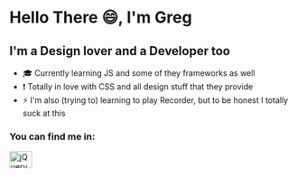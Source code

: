 # Hello There :smile:, I'm Greg

## I'm a Design lover and a Developer too
- :mortar_board: Currently learning JS and some of they frameworks as well
- :exclamation: Totally in love with CSS and all design stuff that they provide
- :zap: I'm also (trying to) learning to play Recorder, but to be honest I totally suck at this

### You can find me in:
[<img align="center" alt="jQuery" height="30" width="40" src="https://raw.githubusercontent.com/jmnote/z-icons/master/svg/twitter.svg" />](https://twitter.com/gregsnn)
